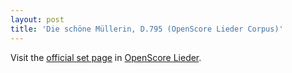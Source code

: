 ```yaml
---
layout: post
title: 'Die schöne Müllerin, D.795 (OpenScore Lieder Corpus)'
---
```


Visit the [official set page] in [OpenScore Lieder].

[official set page]: https://musescore.com/openscore-lieder-corpus/sets/5004732
[OpenScore Lieder]: https://musescore.com/openscore-lieder-corpus

